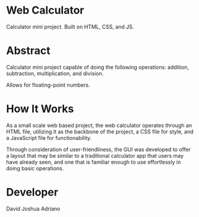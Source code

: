 # Web Calculator
Calculator mini project. Built on HTML, CSS, and JS.

# Abstract
Calculator mini project capable of doing the following operations: addition, subtraction, multiplication, and division. 

Allows for floating-point numbers. 

# How It Works
As a small scale web based project, the web calculator operates through an HTML file, utilizing it as the backbone of the project, a CSS file for style, and a JavaScript file for functionability. 

Through consideration of user-friendliness, the GUI was developed to offer a layout that may be similar to a traditional calculator app that users may have already seen, and one that is familiar enough to use effortlessly in doing basic operations.

# Developer
David Joshua Adriano<br />
